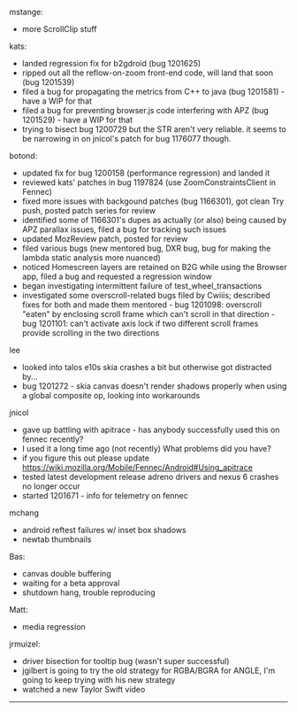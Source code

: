 mstange:
* more ScrollClip stuff



kats:
* landed regression fix for b2gdroid (bug 1201625)
* ripped out all the reflow-on-zoom front-end code, will land that soon (bug 1201539)
* filed a bug for propagating the metrics from C++ to java (bug 1201581) - have a WIP for that
* filed a bug for preventing browser.js code interfering with APZ (bug 1201529) - have a WIP for that
* trying to bisect bug 1200729 but the STR aren't very reliable. it seems to be narrowing in on jnicol's patch for bug 1176077 though.



botond:
  - updated fix for bug 1200158 (performance regression) and landed it
  - reviewed kats' patches in bug 1197824 (use ZoomConstraintsClient in Fennec)
  - fixed more issues with backgound patches (bug 1166301), got clean Try push, posted patch series for review
  - identified some of 1166301's dupes as actually (or also) being caused by APZ parallax issues, filed a bug for tracking such issues
  - updated MozReview patch, posted for review
  - filed various bugs (new mentored bug, DXR bug, bug for making the lambda static analysis more nuanced)
  - noticed Homescreen layers are retained on B2G while using the Browser app, filed a bug and requested a regression window
  - began investigating intermittent failure of test_wheel_transactions
  - investigated some overscroll-related bugs filed by Cwiiis; described fixes for both and made them mentored
          - bug 1201098: overscroll "eaten" by enclosing scroll frame which can't scroll in that direction
          - bug 1201101: can't activate axis lock if two different scroll frames provide scrolling in the two directions



lee
* looked into talos e10s skia crashes a bit but otherwise got distracted by...
* bug 1201272 - skia canvas doesn't render shadows properly when using a global composite op, looking into workarounds



jnicol
* gave up battling with apitrace - has anybody successfully used this on fennec recently?
* I used it a long time ago (not recently) What problems did you have?
* if you figure this out please update https://wiki.mozilla.org/Mobile/Fennec/Android#Using_apitrace
* tested latest development release adreno drivers and nexus 6 crashes no longer occur
* started 1201671 - info for telemetry on fennec



mchang
* android reftest failures w/ inset box shadows
* newtab thumbnails



Bas:
* canvas double buffering
* waiting for a beta approval
* shutdown hang, trouble reproducing



Matt:
* media regression



jrmuizel:
* driver bisection for tooltip bug (wasn't super successful)
* jgilbert is going to try the old strategy for RGBA/BGRA for ANGLE, I'm going to keep trying with his new strategy
* watched a new Taylor Swift video

________________


